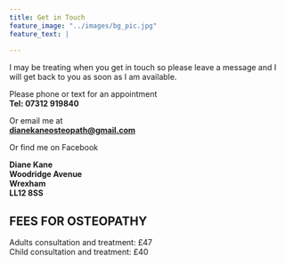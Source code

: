 ```yaml
---
title: Get in Touch
feature_image: "../images/bg_pic.jpg"
feature_text: |
   
---
```

I may be treating when you get in touch so please leave a message and I will get back to you as soon as I am available.

Please phone or text for an appointment  
**Tel: 07312 919840**  

Or email me at  
**dianekaneosteopath@gmail.com** 

Or find me on Facebook  

**Diane Kane**  
**Woodridge Avenue**  
**Wrexham**  
**LL12 8SS**  

## FEES FOR OSTEOPATHY
Adults consultation and treatment: £47  
Child consultation and treatment: £40
